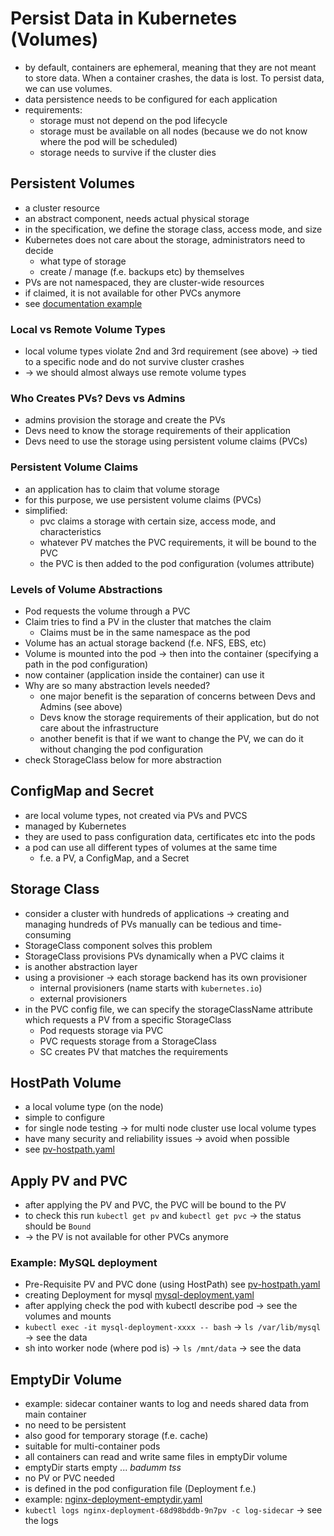 # Persist Data in Kubernetes (Volumes)
- by default, containers are ephemeral, meaning that they are not meant to store data. When a container crashes, the data is lost. To persist data, we can use volumes.
- data persistence needs to be configured for each application
- requirements:
  - storage must not depend on the pod lifecycle
  - storage must be available on all nodes (because we do not know where the pod will be scheduled)
  - storage needs to survive if the cluster dies

## Persistent Volumes
- a cluster resource
- an abstract component, needs actual physical storage
- in the specification, we define the storage class, access mode, and size
- Kubernetes does not care about the storage, administrators need to decide
  - what type of storage
  - create / manage (f.e. backups etc) by themselves
- PVs are not namespaced, they are cluster-wide resources
- if claimed, it is not available for other PVCs anymore
- see [documentation example](https://kubernetes.io/docs/tasks/configure-pod-container/configure-persistent-volume-storage/)

### Local vs Remote Volume Types
- local volume types violate 2nd and 3rd requirement (see above) -> tied to a specific node and do not survive cluster crashes
- -> we should almost always use remote volume types

### Who Creates PVs? Devs vs Admins
- admins provision the storage and create the PVs
- Devs need to know the storage requirements of their application
- Devs need to use the storage using persistent volume claims (PVCs)

### Persistent Volume Claims
- an application has to claim that volume storage
- for this purpose, we use persistent volume claims (PVCs)
- simplified:
  - pvc claims a storage with certain size, access mode, and characteristics
  - whatever PV matches the PVC requirements, it will be bound to the PVC
  - the PVC is then added to the pod configuration (volumes attribute)

### Levels of Volume Abstractions
- Pod requests the volume through a PVC
- Claim tries to find a PV in the cluster that matches the claim
  - Claims must be in the same namespace as the pod
- Volume has an actual storage backend (f.e. NFS, EBS, etc)
- Volume is mounted into the pod -> then into the container (specifying a path in the pod configuration)
- now container (application inside the container) can use it
- Why are so many abstraction levels needed?
  - one major benefit is the separation of concerns between Devs and Admins (see above)
  - Devs know the storage requirements of their application, but do not care about the infrastructure
  - another benefit is that if we want to change the PV, we can do it without changing the pod configuration
- check StorageClass below for more abstraction

## ConfigMap and Secret
- are local volume types, not created via PVs and PVCS
- managed by Kubernetes
- they are used to pass configuration data, certificates etc into the pods
- a pod can use all different types of volumes at the same time
  - f.e. a PV, a ConfigMap, and a Secret

## Storage Class
- consider a cluster with hundreds of applications -> creating and managing hundreds of PVs manually can be tedious and time-consuming
- StorageClass component solves this problem
- StorageClass provisions PVs dynamically when a PVC claims it
- is another abstraction layer
- using a provisioner -> each storage backend has its own provisioner
  - internal provisioners (name starts with `kubernetes.io`)
  - external provisioners
- in the PVC config file, we can specify the storageClassName attribute which requests a PV from a specific StorageClass
  - Pod requests storage via PVC
  - PVC requests storage from a StorageClass
  - SC creates PV that matches the requirements

## HostPath Volume
- a local volume type (on the node)
- simple to configure
- for single node testing -> for multi node cluster use local volume types
- have many security and reliability issues -> avoid when possible
- see [pv-hostpath.yaml](pv-hostpath.yaml)

## Apply PV and PVC
- after applying the PV and PVC, the PVC will be bound to the PV
- to check this run `kubectl get pv` and `kubectl get pvc` -> the status should be `Bound`
- -> the PV is not available for other PVCs anymore

### Example: MySQL deployment
- Pre-Requisite PV and PVC done (using HostPath) see [pv-hostpath.yaml](pv-hostpath.yaml)
- creating Deployment for mysql [mysql-deployment.yaml](mysql-deployment.yaml)
- after applying check the pod with kubectl describe pod -> see the volumes and mounts
- `kubectl exec -it mysql-deployment-xxxx -- bash` -> `ls /var/lib/mysql` -> see the data
- sh into worker node (where pod is) -> `ls /mnt/data` -> see the data

## EmptyDir Volume
- example: sidecar container wants to log and needs shared data from main container
- no need to be persistent
- also good for temporary storage (f.e. cache)
- suitable for multi-container pods
- all containers can read and write same files in emptyDir volume
- emptyDir starts empty ... _badumm tss_
- no PV or PVC needed
- is defined in the pod configuration file (Deployment f.e.)
- example: [nginx-deployment-emptydir.yaml](nginx-deployment-emptydir.yaml)
- `kubectl logs nginx-deployment-68d98bddb-9n7pv -c log-sidecar` -> see the logs
